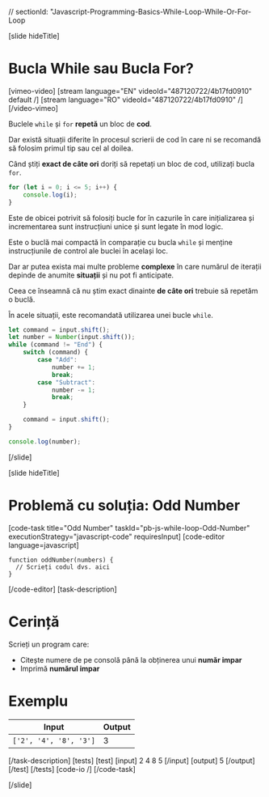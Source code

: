 // sectionId: "Javascript-Programming-Basics-While-Loop-While-Or-For-Loop

[slide hideTitle]
# Bucla While sau Bucla For?

[vimeo-video]
[stream language="EN" videoId="487120722/4b17fd0910" default /]
[stream language="RO" videoId="487120722/4b17fd0910"  /]
[/video-vimeo]


Buclele `while` și `for` **repetă** un bloc de **cod**.

Dar există situații diferite în procesul scrierii de cod în care ni se recomandă să folosim primul tip sau cel al doilea.

Când știți **exact de câte ori** doriți să repetați un bloc de cod, utilizați bucla `for`.
```js live
for (let i = 0; i <= 5; i++) {
    console.log(i);
}
```

Este de obicei potrivit să folosiți bucle for în cazurile în care inițializarea și incrementarea sunt instrucțiuni unice  și sunt legate în mod logic.

Este o buclă mai compactă în comparație cu bucla `while` și menține instrucțiunile de control ale buclei în același loc.

Dar ar putea exista mai multe probleme **complexe** în care numărul de iterații depinde de anumite **situații** și nu pot fi anticipate. 

Ceea ce înseamnă că nu știm exact dinainte **de câte ori** trebuie să repetăm o buclă.

În acele situații, este recomandată utilizarea unei bucle `while`.
```js
let command = input.shift();
let number = Number(input.shift());
while (command != "End") {
    switch (command) {
        case "Add":
            number += 1;
            break;
        case "Subtract":
            number -= 1;
            break;
    }

    command = input.shift();
}

console.log(number);
```
[/slide]

[slide hideTitle]
# Problemă cu soluția: Odd Number

[code-task title="Odd Number" taskId="pb-js-while-loop-Odd-Number" executionStrategy="javascript-code" requiresInput]
[code-editor language=javascript]
```
function oddNumber(numbers) {
  // Scrieți codul dvs. aici
}
```
[/code-editor]
[task-description]
# Cerință
Scrieți un program care:

* Citește numere de pe consolă până la obținerea unui **număr impar**
* Imprimă **numărul impar** 

# Exemplu
  | **Input** | **Output** |
| --- | --- |
|`['2', '4', '8', '3']`| 3 |

[/task-description]
[tests]
[test]
[input]
2
4
8
5
[/input]
[output]
5
[/output]
[/test]
[/tests]
[code-io /]
[/code-task]

[/slide]

